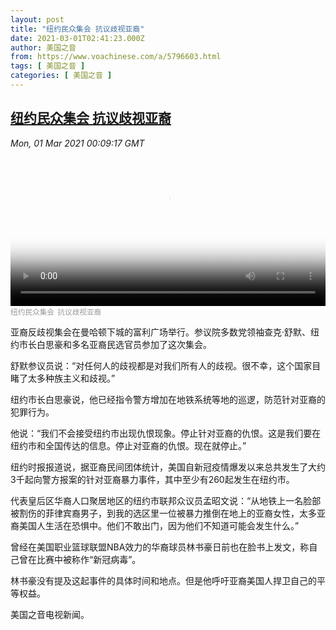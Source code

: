 ```yaml
---
layout: post
title: "纽约民众集会 抗议歧视亚裔"
date: 2021-03-01T02:41:23.000Z
author: 美国之音
from: https://www.voachinese.com/a/5796603.html
tags: [ 美国之音 ]
categories: [ 美国之音 ]
---
```

<!--1614566483000-->
[纽约民众集会 抗议歧视亚裔](https://www.voachinese.com/a/5796603.html)
------

<div>
<div><i>Mon, 01 Mar 2021 00:09:17 GMT</i></div><video poster="https://images.weserv.nl?url=gdb.voanews.com/070cc12f-3e0e-4ae4-9666-c1ae317d5775_tv_r1_s_w900.jpg" src="https://av.voanews.com/Videoroot/Pangeavideo/2021/02/0/07/070cc12f-3e0e-4ae4-9666-c1ae317d5775_240p.mp4" style="width:100%" controls></video><div><small style="color: #999;">纽约民众集会  抗议歧视亚裔</small></div><p>亚裔反歧视集会在曼哈顿下城的富利广场举行。参议院多数党领袖查克·舒默、纽约市长白思豪和多名亚裔民选官员参加了这次集会。  </p><p>舒默参议员说：“对任何人的歧视都是对我们所有人的歧视。很不幸，这个国家目睹了太多种族主义和歧视。”  </p><p>纽约市长白思豪说，他已经指令警方增加在地铁系统等地的巡逻，防范针对亚裔的犯罪行为。  </p><p>他说：“我们不会接受纽约市出现仇恨现象。停止针对亚裔的仇恨。这是我们要在纽约市和全国传达的信息。停止对亚裔的仇恨。现在就停止。”  </p><p>纽约时报报道说，据亚裔民间团体统计，美国自新冠疫情爆发以来总共发生了大约3千起向警方报案的针对亚裔暴力事件，其中至少有260起发生在纽约市。  </p><p>代表皇后区华裔人口聚居地区的纽约市联邦众议员孟昭文说：“从地铁上一名脸部被割伤的菲律宾裔男子，到我的选区里一位被暴力推倒在地上的亚裔女性，太多亚裔美国人生活在恐惧中。他们不敢出门，因为他们不知道可能会发生什么。”  </p><p>曾经在美国职业篮球联盟NBA效力的华裔球员林书豪日前也在脸书上发文，称自己曾在比赛中被称作“新冠病毒”。  </p><p>林书豪没有提及这起事件的具体时间和地点。但是他呼吁亚裔美国人捍卫自己的平等权益。  </p><p>美国之音电视新闻。     </p>
</div>
